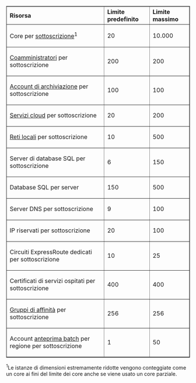 <table cellspacing="0" border="1">
<tr>
   <th align="left" valign="middle">Risorsa</th>
   <th align="left" valign="middle">Limite predefinito</th>
   <th align="left" valign="middle">Limite massimo</th>
</tr>
<tr>
   <td valign="middle"><p>Core per <a href="http://msdn.microsoft.com/library/azure/hh531793.aspx">sottoscrizione</a><sup>1</sup></p></td>
   <td valign="middle"><p>20</p></td>
   <td valign="middle"><p>10.000</p></td>
</tr>
<tr>
   <td valign="middle"><p><a href="http://msdn.microsoft.com/library/azure/gg456328.aspx">Coamministratori</a> per sottoscrizione</p></td>
   <td valign="middle"><p>200</p></td>
   <td valign="middle"><p>200</p></td>
</tr>
<tr>
   <td valign="middle"><p><a href="http://azure.microsoft.com/documentation/articles/storage-create-storage-account/">Account di archiviazione</a> per sottoscrizione</p></td>
   <td valign="middle"><p>100</p></td>
   <td valign="middle"><p>100</p></td>
</tr>
<tr>
   <td valign="middle"><p><a href="http://azure.microsoft.com/documentation/articles/cloud-services-what-is/">Servizi cloud</a> per sottoscrizione</p></td>
   <td valign="middle"><p>20</p></td>
   <td valign="middle"><p>200</p></td>
</tr>
<tr>
   <td valign="middle"><p><a href="http://msdn.microsoft.com/library/jj157100.aspx">Reti locali</a> per sottoscrizione</p></td>
   <td valign="middle"><p>10</p></td>
   <td valign="middle"><p>500</p></td>
</tr>
<tr>
   <td valign="middle"><p>Server di database SQL per sottoscrizione</p></td>
   <td valign="middle"><p>6</p></td>
   <td valign="middle"><p>150</p></td>
</tr>
<tr>
   <td valign="middle"><p>Database SQL per server</p></td>
   <td valign="middle"><p>150</p></td>
   <td valign="middle"><p>500</p></td>
</tr>
<tr>
   <td valign="middle"><p>Server DNS per sottoscrizione</p></td>
   <td valign="middle"><p>9</p></td>
   <td valign="middle"><p>100</p></td>
</tr>
<tr>
   <td valign="middle"><p>IP riservati per sottoscrizione</p></td>
   <td valign="middle"><p>20</p></td>
   <td valign="middle"><p>100</p></td>
</tr>
<tr>
   <td valign="middle"><p>Circuiti ExpressRoute dedicati per sottoscrizione</p></td>
   <td valign="middle"><p>10</p></td>
   <td valign="middle"><p>25</p></td>
</tr>
<tr>
   <td valign="middle"><p>Certificati di servizi ospitati per sottoscrizione</p></td>
   <td valign="middle"><p>400</p></td>
   <td valign="middle"><p>400</p></td>
</tr>
<tr>
   <td valign="middle"><p><a href="http://msdn.microsoft.com/library/azure/jj156085.aspx">Gruppi di affinità</a> per sottoscrizione</p></td>
   <td valign="middle"><p>256</p></td>
   <td valign="middle"><p>256</p></td>
</tr>
<tr>
   <td valign="middle"><p>Account <a href="http://azure.microsoft.com/services/batch/">anteprima batch</a> per regione per sottoscrizione</p></td>
   <td valign="middle"><p>1</p></td>
   <td valign="middle"><p>50</p></td>
</tr>
</table>

<sup>1</sup>Le istanze di dimensioni estremamente ridotte vengono conteggiate come un core ai fini del limite dei core anche se viene usato un core parziale.

<!---HONumber=62-->